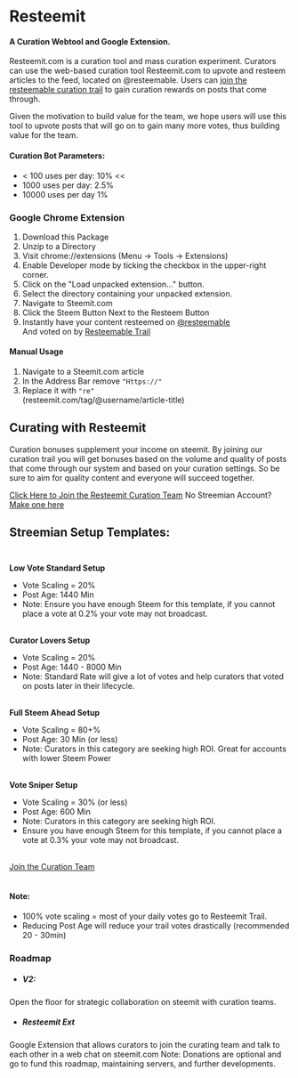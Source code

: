 # Resteemit
#### A Curation Webtool and Google Extension.
Resteemit.com is a curation tool and mass curation experiment. Curators can use the web-based curation tool Resteemit.com to upvote and resteem articles to the feed, located on @resteemable. Users can [join the resteemable curation trail](streemian.com/profile/curationtrail/trailing/943) to gain curation rewards on posts that come through.<br>

Given the motivation to build value for the team, we hope users will use this tool to upvote posts that will go on to gain many more votes, thus building value for the team. 

#### Curation Bot Parameters:<br>
* < 100 uses per day: 10% <<
* 1000 uses per day: 2.5%
* 10000 uses per day 1%

### Google Chrome Extension
1. Download this Package
2. Unzip to a Directory
3. Visit chrome://extensions (Menu -> Tools -> Extensions)
4. Enable Developer mode by ticking the checkbox in the upper-right corner.
5. Click on the "Load unpacked extension..." button.
6. Select the directory containing your unpacked extension.
7. Navigate to Steemit.com
8. Click the Steem Button Next to the Resteem Button
9. Instantly have your content resteemed on [@resteemable](https://steemit.com/@resteemable)<br>
And voted on by [Resteemable Trail](https://streemian.com/profile/curationtrail/trailing/943)

#### Manual Usage
1. Navigate to a Steemit.com article
2. In the Address Bar remove `"Https://"`
3. Replace it with `"re"`<br>
(resteemit.com/tag/@username/article-title)

## Curating with Resteemit
Curation bonuses supplement your income on steemit. By joining our curation trail you will get bonuses based on the volume and quality of posts that come through our system and based on your curation settings. So be sure to aim for quality content and everyone will succeed together.

[Click Here to Join the Resteemit Curation Team](streemian.com/profile/curationtrail/trailing/943)
No Streemian Account? [Make one here](streemian.com)

## Streemian Setup Templates:<br><br>
**Low Vote Standard Setup**
* Vote Scaling = 20%
* Post Age: 1440 Min
* Note: Ensure you have enough Steem for this template,
if you cannot place a vote at  0.2% your vote may not broadcast.<br><br>

**Curator Lovers Setup**
* Vote Scaling = 20%
* Post Age: 1440 - 8000 Min
* Note: Standard Rate will give a lot of votes and help curators that voted
on posts later in their lifecycle.<br><br>

**Full Steem Ahead Setup**
* Vote Scaling = 80+%
* Post Age: 30 Min (or less)
* Note: Curators in this category are seeking high ROI.
Great for accounts with lower Steem Power<br><br>

**Vote Sniper Setup**
* Vote Scaling = 30% (or less)
* Post Age: 600 Min 
* Note: Curators in this category are seeking high ROI.
* Ensure you have enough Steem for this template,
if you cannot place a vote at  0.3% your vote may not broadcast.<br><br>

[Join the Curation Team](streemian.com/profile/curationtrail/trailing/943)<br><br>

#### Note:
* 100% vote scaling = most of your daily votes go to Resteemit Trail.
* Reducing Post Age will reduce your trail votes drastically (recommended 20 - 30min) 

### Roadmap
* ##### V2:
Open the floor for strategic collaboration on steemit with  curation teams.
* ##### Resteemit Ext
Google Extension that allows curators to join the curating team and talk to each other in a web chat on steemit.com
Note: Donations are optional and go to fund this roadmap, maintaining servers, and further developments.


